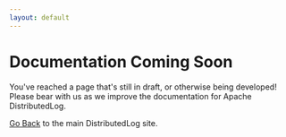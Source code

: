 ```yaml
---
layout: default
---
```


# Documentation Coming Soon

You've reached a page that's still in draft, or otherwise being developed! Please bear with us as we improve the documentation for Apache DistributedLog.

[Go Back](/) to the main DistributedLog site.

